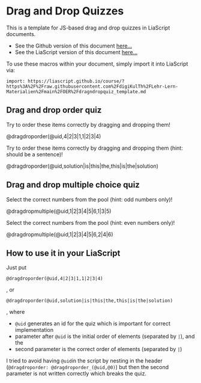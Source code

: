 <!--
author:   Michael Markert
email:    michael.markert@uni-jena.de
version:  0.1
language: de
narrator: US English Female

script:   https://cdnjs.cloudflare.com/ajax/libs/Sortable/1.14.0/Sortable.min.js

@dragdroporder
<div style="width: 100%; max-width: 600px; padding: 20px; border: 1px solid rgb(var(--color-highlight)); border-radius: 8px;">
  <div class="choices-container" style="display: flex; flex-direction: column; gap: 10px;" id="quiz-@0">
  </div>
  <div class="feedback" style="margin-top: 20px; font-size:2em; font-weight: bold; text-align: center;">🤔</div>
</div>

<script>
  void setTimeout(() => {
    (function(){
        const quizId = '@0';
        const container = document.querySelector(`#quiz-${quizId}`);

        const feedback = container.nextElementSibling;
        const correctAnswers = '@2'.split('|');

        const initialOrder = '@1'.split('|');
        container.innerHTML = initialOrder.map(item => 
          `<div class="choice lia-code lia-code--inline" style="padding: 10px; border-radius: 4px; cursor: move; user-select: none;">${item}</div>`
        ).join('');
        
        new Sortable(container, {
          animation: 150,
          onEnd: function() {
            const choices = Array.from(container.querySelectorAll('.choice'));
            const currentOrder = choices.map(choice => choice.textContent.trim());
            
            const isCorrect = currentOrder.length === correctAnswers.length && 
                             currentOrder.every((answer, index) => answer === correctAnswers[index]);
            
            if (isCorrect) {
              feedback.textContent = "✅";
            } else {
              feedback.textContent = "❌";
            }
          }
        });
        
    })();
  }, 100);
</script>
@end

@dragdropmultiple
<div style="width: 100%; max-width: 600px; padding: 20px; border: 1px solid rgb(var(--color-highlight)); border-radius: 8px;" id="quiz-@0">
  <div style="display: flex; gap: 20px;">
    <div style="flex: 1;">
      <div style="font-weight: bold; margin-bottom: 10px;">Pool:</div>
      <div class="pool-container lia-code lia-code--inline" style="min-height: 50px; padding: 10px; border: 1px dashed; border-radius: 4px; display: flex; flex-direction: column; gap: 10px;" id="pool-@0">
      </div>
    </div>
    <div style="flex: 1;">
      <div style="font-weight: bold; margin-bottom: 10px;">Your Selection:</div>
      <div class="target-container lia-code lia-code--inline" style="min-height: 50px; padding: 10px; border: 1px dashed border-radius: 4px; display: flex; flex-direction: column; gap: 10px;" id="target-@0">
      </div>
    </div>
  </div>
  
  <div class="feedback" style="margin-top: 20px; font-size: 2em; font-weight: bold; text-align: center;">🤔</div>
</div>

<script>
  void setTimeout(() => {
    (function(){
        const quizId = '@0';
        const quizContainer = document.querySelector(`#quiz-${quizId}`);

        const poolContainer = quizContainer.querySelector('.pool-container');
        const targetContainer = quizContainer.querySelector('.target-container');
        const feedback = quizContainer.querySelector('.feedback');
        const correctAnswers = new Set('@2'.split('|'));

        const initialOrder = '@1'.split('|');
        poolContainer.innerHTML = initialOrder.map(item => 
          `<div class="choice lia-code lia-code--inline" style="padding: 10px; border-radius: 4px; cursor: move; user-select: none;">${item}</div>`
        ).join('');

        new Sortable(poolContainer, {
          group: {
            name: quizId,
            put: true
          },
          animation: 150,
          onEnd: checkAnswer
        });
        
        new Sortable(targetContainer, {
          group: {
            name: quizId,
            pull: true,
            put: true
          },
          animation: 150,
          onAdd: checkAnswer,
          onRemove: checkAnswer
        });

        function checkAnswer() {
          const currentAnswers = new Set(
            Array.from(targetContainer.querySelectorAll('.choice'))
              .map(choice => choice.textContent.trim())
          );

          const isCorrect = currentAnswers.size === correctAnswers.size &&
                           [...currentAnswers].every(answer => correctAnswers.has(answer));
          
          if (isCorrect) {
            feedback.textContent = "✅";
          } else {
            feedback.textContent = "❌";
          }
        }
    })();
  }, 100);
</script>
@end
-->

# Drag and Drop Quizzes

This is a template for JS-based drag and drop quizzes in LiaScript documents.

* See the Github version of this document [here...](https://github.com/digiKulTh/Lehr-Lern-Materialien/blob/main/OER/dragndropquiz_template.md)
* See the LiaScript version of this document [here...](https://liascript.github.io/course/?https%3A%2F%2Fraw.githubusercontent.com%2FdigiKulTh%2FLehr-Lern-Materialien%2Fmain%2FOER%2Fdragndropquiz_template.md)

To use these macros within your document, simply import it into LiaScript via:

`import: https://liascript.github.io/course/?https%3A%2F%2Fraw.githubusercontent.com%2FdigiKulTh%2FLehr-Lern-Materialien%2Fmain%2FOER%2Fdragndropquiz_template.md`

## Drag and drop order quiz

Try to order these items correctly by dragging and dropping them!

@dragdroporder(@uid,4|2|3|1,1|2|3|4)

Try to order these items correctly by dragging and dropping them (hint: should be a sentence)!

@dragdroporder(@uid,solution|is|this|the,this|is|the|solution)

## Drag and drop multiple choice quiz

Select the correct numbers from the pool (hint: odd numbers only)!

@dragdropmultiple(@uid,1|2|3|4|5|6,1|3|5)

Select the correct numbers from the pool (hint: even numbers only)!

@dragdropmultiple(@uid,1|2|3|4|5|6,2|4|6)

## How to use it in your LiaScript

Just put 

`@dragdroporder(@uid,4|2|3|1,1|2|3|4)`

, or 

`@dragdroporder(@uid,solution|is|this|the,this|is|the|solution)`

, where

* `@uid` generates an id for the quiz which is important for correct implementation
* parameter after `@uid` is the initial order of elements (separated by `|`), and the
* second parameter is the correct order of elements (separated by `|`)

I tried to avoid having `@uid`in the script by nesting in the header (`@dragdroporder: @dragdroporder_(@uid,@0)`) but then the second parameter is not written correctly which breaks the quiz. 
